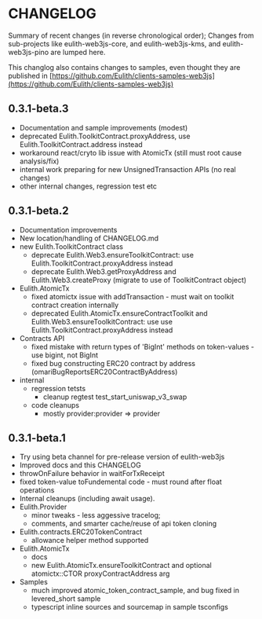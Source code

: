 # CHANGELOG

Summary of recent changes (in reverse chronological order);
Changes from sub-projects like eulith-web3js-core, and eulith-web3js-kms, and eulith-web3js-pino
are lumped here.

This changlog also contains changes to samples, even thought they are published
in [https://github.com/Eulith/clients-samples-web3js](https://github.com/Eulith/clients-samples-web3js)

## 0.3.1-beta.3

- Documentation and sample improvements (modest)
- deprecated Eulith.ToolkitContract.proxyAddress, use Eulith.ToolkitContract.address instead
- workaround react/cryto lib issue with AtomicTx (still must root cause analysis/fix)
- internal work preparing for new UnsignedTransaction APIs (no real changes)
- other internal changes, regression test etc

## 0.3.1-beta.2

- Documentation improvements
- New location/handling of CHANGELOG.md
- new Eulith.ToolkitContract class
  - deprecate Eulith.Web3.ensureToolkitContract: use Eulith.ToolkitContract.proxyAddress instead
  - deprecate Eulith.Web3.getProxyAddress and Eulith.Web3.createProxy (migrate to use of ToolkitContract object)
- Eulith.AtomicTx
  - fixed atomictx issue with addTransaction - must wait on toolkit contract creation internally
  -  deprecated Eulith.AtomicTx.ensureContractToolkit and Eulith.Web3.ensureToolkitContract: use use Eulith.ToolkitContract.proxyAddress instead
- Contracts API
  - fixed mistake with return types of 'BigInt' methods on token-values  - use bigint, not BigInt
  - fixed bug constructing ERC20 contract by address (omariBugReportsERC20ContractByAddress)
- internal
  - regression tetsts
     - cleanup regtest test_start_uniswap_v3_swap
  - code cleanups 
    - mostly provider:provider => provider

## 0.3.1-beta.1

- Try using beta channel for pre-release version of eulith-web3js
- Improved docs and this CHANGELOG
- throwOnFailure behavior in waitForTxReceipt
- fixed token-value toFundemental code - must round after float operations
- Internal cleanups (including await usage).
- Eulith.Provider
  - minor tweaks - less aggessive tracelog; 
  - comments, and smarter cache/reuse of api token cloning
- Eulith.contracts.ERC20TokenContract
  - allowance helper method supported
- Eulith.AtomicTx
  - docs 
  - new Eulith.AtomicTx.ensureToolkitContract and optional atomictx::CTOR proxyContractAddress arg
- Samples
  - much improved atomic_token_contract_sample, and bug fixed in levered_short sample
  - typescript inline sources and sourcemap in sample tsconfigs
